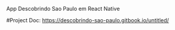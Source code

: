 App Descobrindo Sao Paulo em React Native

#Project Doc:
https://descobrindo-sao-paulo.gitbook.io/untitled/
